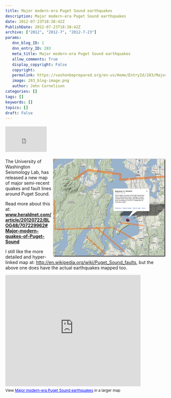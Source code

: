 ```yaml
---
title: Major modern-era Puget Sound earthquakes
description: Major modern-era Puget Sound earthquakes
date: 2012-07-23T18:38:42Z
PublishDate: 2012-07-23T18:38:42Z
archive: ["2012", "2012-7", "2012-7-23"]
params:
   dnn_blog_ID: 1
   dnn_entry_ID: 283
   meta_title: Major modern-era Puget Sound earthquakes
   allow_comments: True
   display_copyright: False
   copyright: 
   permalink: https://vashonbeprepared.org/en-us/Home/EntryId/283/Major-modern-era-Puget-Sound-earthquakes
   image: 283_blog-image.png
   author: John Cornelison
categories: []
tags: []
keywords: []
topics: []
draft: False
---
```


<div class="wlWriterHeaderFooter" style="float:none; margin:0px; padding:4px 0px 4px 0px;"><iframe src="http://www.facebook.com/widgets/like.php?href=http://vashonbeprepared.org/News/Blogs/VashonPreparedness/tabid/164/EntryId/283/Major-modern-era-Puget-Sound-earthquakes.aspx" scrolling="no" frameborder="0" style="border:none; width:130px; height:80px"></iframe></div><p><a href="/images/dnnBlog/1/283/Windows-Live-Writer-ec586def5108_88F9-Puget_Sound_earthquakes_2.jpg"><img style="background-image: none; border-right-width: 0px; margin: 0px 0px 5px 5px; padding-left: 0px; padding-right: 0px; display: inline; float: right; border-top-width: 0px; border-bottom-width: 0px; border-left-width: 0px; padding-top: 0px" title="Puget_Sound_earthquakes" border="0" alt="Puget_Sound_earthquakes" align="right" src="/images/dnnBlog/1/283/Windows-Live-Writer-ec586def5108_88F9-Puget_Sound_earthquakes_thumb.jpg" width="354" height="309" /></a>The University of Washington Seismology Lab, has released a new map of major semi-recent quakes and fault lines around Puget Sound. </p>  <p>Read more about this at: <a href="http://www.heraldnet.com/article/20120722/BLOG48/707229962#Major-modern-quakes-of-Puget-Sound"><b>www.heraldnet.com/article/20120722/BLOG48/707229962#Major-modern-quakes-of-Puget-Sound</b></a></p>  <p>I still like the more detailed and hyper-linked map at: <a title="http://en.wikipedia.org/wiki/Puget_Sound_faults" href="http://en.wikipedia.org/wiki/Puget_Sound_faults">http://en.wikipedia.org/wiki/Puget_Sound_faults</a>, but the above one does have the actual earthquakes mapped too.</p>  <p><iframe height="350" marginheight="0" src="https://maps.google.com/maps/ms?msa=0&amp;msid=208106453272485457176.0004c53780ff38619481a&amp;hl=en&amp;ie=UTF8&amp;t=p&amp;source=embed&amp;ll=47.476376,-122.391815&amp;spn=0.32487,0.583649&amp;z=10&amp;output=embed" frameborder="0" width="425" marginwidth="0" scrolling="no"></iframe>    <br /><small>View <a style="text-align: left; color: #0000ff" href="https://maps.google.com/maps/ms?msa=0&amp;msid=208106453272485457176.0004c53780ff38619481a&amp;hl=en&amp;ie=UTF8&amp;t=p&amp;source=embed&amp;ll=47.476376,-122.391815&amp;spn=0.32487,0.583649&amp;z=10">Major modern-era Puget Sound earthquakes</a> in a larger map</small></p>
